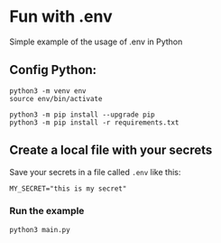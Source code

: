 # Fun with .env

Simple example of the usage of .env in Python

## Config Python:

```
python3 -m venv env
source env/bin/activate

python3 -m pip install --upgrade pip
python3 -m pip install -r requirements.txt
```

## Create a local file with your secrets

Save your secrets in a file called `.env` like this:

```
MY_SECRET="this is my secret"
```

### Run the example

```
python3 main.py
```
